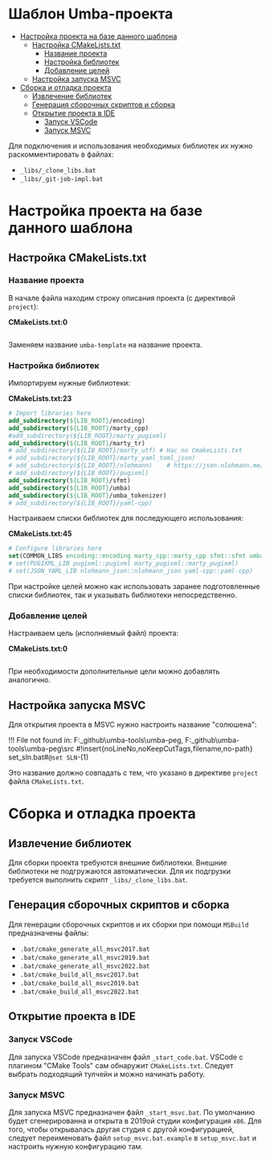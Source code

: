 # Шаблон Umba-проекта

- [Настройка проекта на базе данного шаблона](#user-content-настройка-проекта-на-базе-данного-шаблона)
  - [Настройка CMakeLists.txt](#user-content-настройка-cmakeliststxt)
    - [Название проекта](#user-content-название-проекта)
    - [Настройка библиотек](#user-content-настройка-библиотек)
    - [Добавление целей](#user-content-добавление-целей)
  - [Настройка запуска MSVC](#user-content-настройка-запуска-msvc)
- [Сборка и отладка проекта](#user-content-сборка-и-отладка-проекта)
  - [Извлечение библиотек](#user-content-извлечение-библиотек)
  - [Генерация сборочных скриптов и сборка](#user-content-генерация-сборочных-скриптов-и-сборка)
  - [Открытие проекта в IDE](#user-content-открытие-проекта-в-ide)
    - [Запуск VSCode](#user-content-запуск-vscode)
    - [Запуск MSVC](#user-content-запуск-msvc)


Для подключения и использования необходимых библиотек их нужно раскомментировать в файлах:

 - `_libs/_clone_libs.bat`
 - `_libs/_git-job-impl.bat`


# Настройка проекта на базе данного шаблона

## Настройка CMakeLists.txt

### Название проекта

В начале файла находим строку описания проекта (с директивой `project`):

**CMakeLists.txt:0**
```cmake
```

Заменяем название `umba-template` на название проекта.



### Настройка библиотек

Импортируем нужные библиотеки:

**CMakeLists.txt:23**
```cmake
# Import libraries here
add_subdirectory(${LIB_ROOT}/encoding)
add_subdirectory(${LIB_ROOT}/marty_cpp)
#add_subdirectory(${LIB_ROOT}/marty_pugixml)
add_subdirectory(${LIB_ROOT}/marty_tr)
# add_subdirectory(${LIB_ROOT}/marty_utf) # Hac no CmakeLists.txt
# add_subdirectory(${LIB_ROOT}/marty_yaml_toml_json)
# add_subdirectory(${LIB_ROOT}/nlohmann)    # https://json.nlohmann.me/integration/cmake/#external
# add_subdirectory(${LIB_ROOT}/pugixml)
add_subdirectory(${LIB_ROOT}/sfmt)
add_subdirectory(${LIB_ROOT}/umba)
add_subdirectory(${LIB_ROOT}/umba_tokenizer)
# add_subdirectory(${LIB_ROOT}/yaml-cpp)
```


Настраиваем списки библиотек для последующего использования:

**CMakeLists.txt:45**
```cmake
# Configure libraries here
set(COMMON_LIBS encoding::encoding marty_cpp::marty_cpp sfmt::sfmt umba::umba umba_tokenizer::umba_tokenizer)
# set(PUGIXML_LIB pugixml::pugixml marty_pugixml::marty_pugixml)
# set(JSON_YAML_LIB nlohmann_json::nlohmann_json yaml-cpp::yaml-cpp)
```

При настройке целей можно как использовать заранее подготовленные списки библиотек, так и указывать библиотеки непосредственно.


### Добавление целей

Настраиваем цель (исполняемый файл) проекта:

**CMakeLists.txt:0**
```cmake
```

При необходимости дополнительные цели можно добавлять аналогично.


## Настройка запуска MSVC

Для открытия проекта в MSVC нужно настроить название "солюшена":

!!! File not found in: F:\_github\umba-tools\umba-peg, F:\_github\umba-tools\umba-peg\src
#!insert{noLineNo,noKeepCutTags,filename,no-path} set_sln.bat#`@set SLN`-(1)

Это название должно совпадать с тем, что указано в директиве `project` файла `CMakeLists.txt`.


# Сборка и отладка проекта


## Извлечение библиотек

Для сборки проекта требуются внешние библиотеки. Внешние библиотеки не подгружаются автоматически.
Для их подгрузки требуется выполнить скрипт `_libs/_clone_libs.bat`.


## Генерация сборочных скриптов и сборка

Для генерации сборочных скриптов и их сборки при помощи `MSBuild` предназначены файлы:

 - `.bat/cmake_generate_all_msvc2017.bat`
 - `.bat/cmake_generate_all_msvc2019.bat`
 - `.bat/cmake_generate_all_msvc2022.bat`
 - `.bat/cmake_build_all_msvc2017.bat`
 - `.bat/cmake_build_all_msvc2019.bat`
 - `.bat/cmake_build_all_msvc2022.bat`


## Открытие проекта в IDE

### Запуск VSCode

Для запуска VSCode предназначен файл `_start_code.bat`. 
VSCode с плагином "CMake Tools" сам обнаружит `CMakeLists.txt`. Следует выбрать подходящий тулчейн
и можно начинать работу.


### Запуск MSVC

Для запуска MSVC предназначен файл `_start_msvc.bat`.
По умолчанию будет сгенерированна и открыта в 2019ой студии конфигурация `x86`.
Для того, чтобы открывалась другая студия с другой конфигурацией, следует
переименовать файл `setup_msvc.bat.example` в `setup_msvc.bat` и настроить нужную конфигурацию там.





